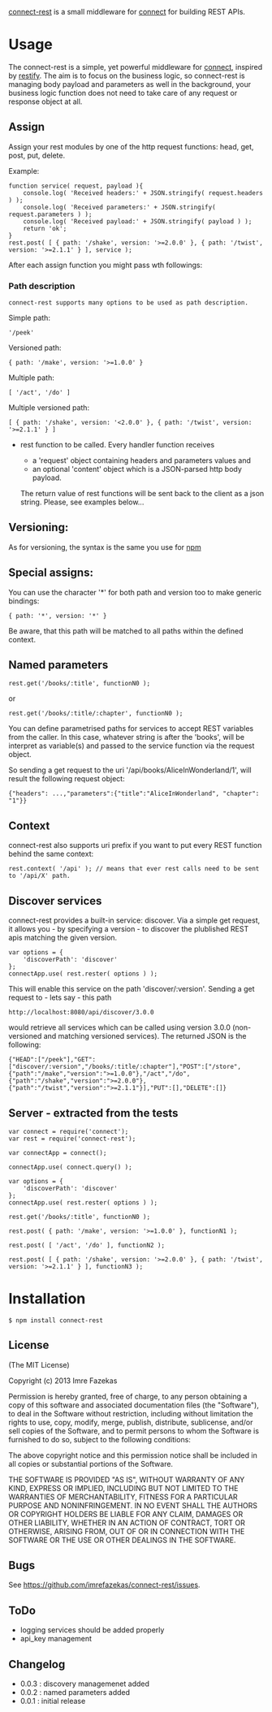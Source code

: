 [connect-rest](https://github.com/imrefazekas/connect-rest) is a small middleware for [connect](http://www.senchalabs.org/connect/) for building REST APIs.

# Usage

The connect-rest is a simple, yet powerful middleware for [connect](http://www.senchalabs.org/connect/), inspired by [restify](http://mcavage.github.com/node-restify/). 
The aim is to focus on the business logic, so connect-rest is managing body payload and parameters as well in the background, your business logic function does not need to take care of any request or response object at all.

## Assign
Assign your rest modules by one of the http request functions: head, get, post, put, delete. 

Example:

	function service( request, payload ){
		console.log( 'Received headers:' + JSON.stringify( request.headers ) );
		console.log( 'Received parameters:' + JSON.stringify( request.parameters ) );
		console.log( 'Received payload:' + JSON.stringify( payload ) );
		return 'ok';
	}
	rest.post( [ { path: '/shake', version: '>=2.0.0' }, { path: '/twist', version: '>=2.1.1' } ], service );

After each assign function you might pass wth followings:

### Path description
	connect-rest supports many options to be used as path description.

Simple path: 
	
	'/peek'

Versioned path: 

	{ path: '/make', version: '>=1.0.0' }

Multiple path: 

	[ '/act', '/do' ]

Multiple versioned path: 

	[ { path: '/shake', version: '<2.0.0' }, { path: '/twist', version: '>=2.1.1' } ]

- rest function to be called.
	Every handler function receives
	- a 'request' object containing headers and parameters values and 
	- an optional 'content' object which is a JSON-parsed http body payload. 
	
	The return value of rest functions will be sent back to the client as a json string.
	Please, see examples below...

## Versioning:
As for versioning, the syntax is the same you use for [npm](https://npmjs.org)

## Special assigns:
You can use the character '*' for both path and version too to make generic bindings:

	{ path: '*', version: '*' }

Be aware, that this path will be matched to all paths within the defined context.

## Named parameters

	rest.get('/books/:title', functionN0 );

or

	rest.get('/books/:title/:chapter', functionN0 );

You can define parametrised paths for services to accept REST variables from the caller.
In this case, whatever string is after the 'books', will be interpret as variable(s) and passed to the service function via the request object.

So sending a get request to the uri '/api/books/AliceInWonderland/1', will result the following request object:

	{"headers": ...,"parameters":{"title":"AliceInWonderland", "chapter": "1"}}


## Context
connect-rest also supports uri prefix if you want to put every REST function behind the same context:

	rest.context( '/api' ); // means that ever rest calls need to be sent to '/api/X' path.

## Discover services
connect-rest provides a built-in service: discover. Via a simple get request, it allows you - by specifying a version - to discover the plublished REST apis matching the given version. 

	var options = {
	    'discoverPath': 'discover'
	};
	connectApp.use( rest.rester( options ) );

This will enable this service on the path 'discover/:version'. Sending a get request to - lets say - this path 

	http://localhost:8080/api/discover/3.0.0

would retrieve all services which can be called using version 3.0.0 (non-versioned and matching versioned services). The returned JSON is the following:

	{"HEAD":["/peek"],"GET":["discover/:version","/books/:title/:chapter"],"POST":["/store",{"path":"/make","version":">=1.0.0"},"/act","/do",{"path":"/shake","version":">=2.0.0"},{"path":"/twist","version":">=2.1.1"}],"PUT":[],"DELETE":[]}


## Server - extracted from the tests

	var connect = require('connect');
	var rest = require('connect-rest');
	
	var connectApp = connect();

	connectApp.use( connect.query() );

	var options = {
	    'discoverPath': 'discover'
	};
	connectApp.use( rest.rester( options ) );

	rest.get('/books/:title', functionN0 );

	rest.post( { path: '/make', version: '>=1.0.0' }, functionN1 );

	rest.post( [ '/act', '/do' ], functionN2 );
	
	rest.post( [ { path: '/shake', version: '>=2.0.0' }, { path: '/twist', version: '>=2.1.1' } ], functionN3 );


# Installation

    $ npm install connect-rest

## License

(The MIT License)

Copyright (c) 2013 Imre Fazekas

Permission is hereby granted, free of charge, to any person obtaining a copy of
this software and associated documentation files (the "Software"), to deal in
the Software without restriction, including without limitation the rights to
use, copy, modify, merge, publish, distribute, sublicense, and/or sell copies of
the Software, and to permit persons to whom the Software is furnished to do so,
subject to the following conditions:

The above copyright notice and this permission notice shall be included in all
copies or substantial portions of the Software.

THE SOFTWARE IS PROVIDED "AS IS", WITHOUT WARRANTY OF ANY KIND, EXPRESS OR
IMPLIED, INCLUDING BUT NOT LIMITED TO THE WARRANTIES OF MERCHANTABILITY, FITNESS
FOR A PARTICULAR PURPOSE AND NONINFRINGEMENT. IN NO EVENT SHALL THE AUTHORS OR
COPYRIGHT HOLDERS BE LIABLE FOR ANY CLAIM, DAMAGES OR OTHER LIABILITY, WHETHER
IN AN ACTION OF CONTRACT, TORT OR OTHERWISE, ARISING FROM, OUT OF OR IN
CONNECTION WITH THE SOFTWARE OR THE USE OR OTHER DEALINGS IN THE SOFTWARE.

## Bugs

See <https://github.com/imrefazekas/connect-rest/issues>.

## ToDo

- logging services should be added properly
- api_key management

## Changelog

- 0.0.3 : discovery managemenet added
- 0.0.2 : named parameters added
- 0.0.1 : initial release